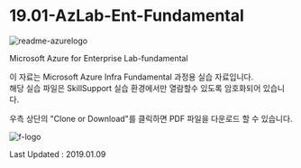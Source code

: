 # 19.01-AzLab-Ent-Fundamental
![readme-azurelogo](https://user-images.githubusercontent.com/46337910/50626681-f7d30180-0f72-11e9-99db-6f2b402cc897.jpg)

Microsoft Azure for Enterprise Lab-fundamental

이 자료는 Microsoft Azure Infra Fundamental 과정용 실습 자료입니다.<br>
해당 실습 파일은 SkillSupport 실습 환경에서만 열람할수 있도록 암호화되어 있습니다.

우측 상단의 "Clone or Download"를 클릭하면 PDF 파일을 다운로드 할 수 있습니다. 

![f-logo](https://user-images.githubusercontent.com/46337910/50868299-2a0cb500-13f2-11e9-98ee-ad6b65d00af4.jpg)


Last Updated : 2019.01.09
